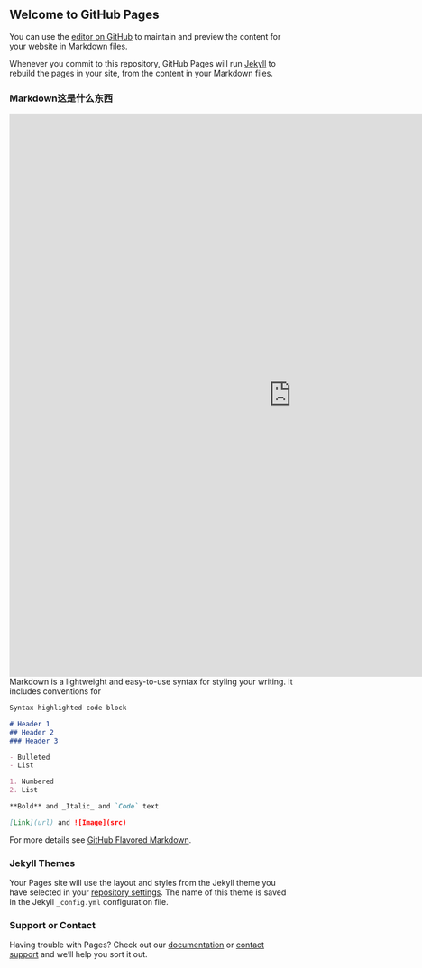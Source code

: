 ## Welcome to GitHub Pages

You can use the [editor on GitHub](https://github.com/windyisland/hyw/edit/master/README.md) to maintain and preview the content for your website in Markdown files.

Whenever you commit to this repository, GitHub Pages will run [Jekyll](https://jekyllrb.com/) to rebuild the pages in your site, from the content in your Markdown files.

### Markdown这是什么东西
<iframe height=1000 width=1000 src="https://api.mapbox.com/styles/v1/fengyu1995/cjb31h5pkpbnk2soctyezx36a.html?fresh=true&title=true&access_token=pk.eyJ1IjoiZmVuZ3l1MTk5NSIsImEiOiJjamIzMDNld2o3czkxMnFucWNjc2ozc2tjIn0.c829L8C-KkQVaeBBks6D_w#5.6/36.369/118.077" frameborder=0 allowfullscreen></iframe>
Markdown is a lightweight and easy-to-use syntax for styling your writing. It includes conventions for

```markdown
Syntax highlighted code block

# Header 1
## Header 2
### Header 3

- Bulleted
- List

1. Numbered
2. List

**Bold** and _Italic_ and `Code` text

[Link](url) and ![Image](src)
```

For more details see [GitHub Flavored Markdown](https://guides.github.com/features/mastering-markdown/).

### Jekyll Themes

Your Pages site will use the layout and styles from the Jekyll theme you have selected in your [repository settings](https://github.com/windyisland/hyw/settings). The name of this theme is saved in the Jekyll `_config.yml` configuration file.

### Support or Contact

Having trouble with Pages? Check out our [documentation](https://help.github.com/categories/github-pages-basics/) or [contact support](https://github.com/contact) and we’ll help you sort it out.
